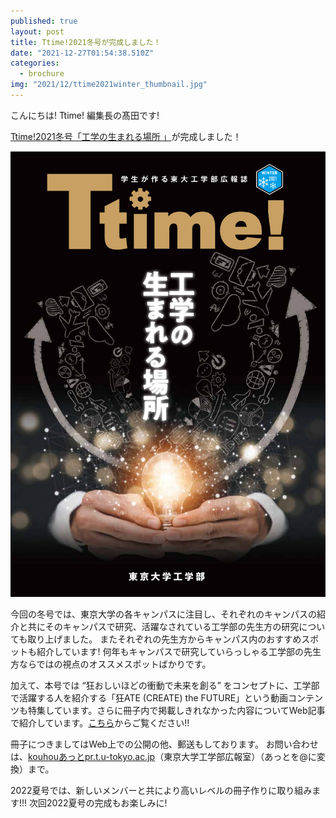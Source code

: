 ```yaml
---
published: true
layout: post
title: Ttime!2021冬号が完成しました！
date: "2021-12-27T01:54:38.510Z"
categories:
  - brochure
img: "2021/12/ttime2021winter_thumbnail.jpg"
---
```


こんにちは! Ttime! 編集長の髙田です!

[Ttime!2021冬号「工学の生まれる場所 」](https://www.t.u-tokyo.ac.jp/shared/public_relations/data/setcmm_20160725181747287435428723_661949.pdf)が完成しました！


[![Image](/assets/images/2021/11/ttime2021winter.jpg)](https://www.t.u-tokyo.ac.jp/shared/public_relations/data/setcmm_20160725181747287435428723_661949.pdf)

今回の冬号では、東京大学の各キャンパスに注目し、それぞれのキャンパスの紹介と共にそのキャンパスで研究、活躍なされている工学部の先生方の研究についても取り上げました。
またそれぞれの先生方からキャンパス内のおすすめスポットも紹介しています!
何年もキャンパスで研究していらっしゃる工学部の先生方ならではの視点のオススメスポットばかりです。

加えて、本号では “狂おしいほどの衝動で未来を創る” をコンセプトに、工学部で活躍する人を紹介する「狂ATE (CREATE) the FUTURE」という動画コンテンツも特集しています。さらに冊子内で掲載しきれなかった内容についてWeb記事で紹介しています。[こちら](/2021/12/12/ttime2021winter_createF.html)からご覧ください!!



冊子につきましてはWeb上での公開の他、郵送もしております。
お問い合わせは、[kouhouあっとpr.t.u-tokyo.ac.jp]()（東京大学工学部広報室）（あっとを@に変換）まで。

2022夏号では、新しいメンバーと共により高いレベルの冊子作りに取り組みます!!!
次回2022夏号の完成もお楽しみに!

